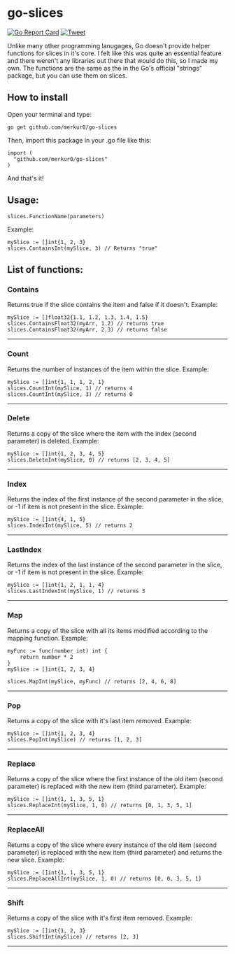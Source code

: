 # go-slices 
[![Go Report Card](https://goreportcard.com/badge/github.com/merkur0/go-slices)](https://goreportcard.com/report/github.com/merkur0/go-slices)
[![Tweet](https://img.shields.io/twitter/url/http/shields.io.svg?style=social)](https://twitter.com/intent/tweet?text=Check%20out%20this%20library%20that%20makes%20your%20life%20easier%20when%20working%20with%20slices%20in%20Go!&url=https://github.com/merkur0/go-slices)

Unlike many other programming lanugages, Go doesn't provide helper functions for slices in it's core. I felt like this was quite an essential feature and there weren't any libraries out there that would do this, so I made my own. The functions are the same as the in the Go's official "strings" package, but you can use them on slices.


## How to install
Open your terminal and type:
```
go get github.com/merkur0/go-slices
```
Then, import this package in your .go file like this:
```
import (
  "github.com/merkur0/go-slices"
)
```
And that's it!

## Usage:
```
slices.FunctionName(parameters)
```  
  
Example:
```
mySlice := []int{1, 2, 3}
slices.ContainsInt(mySlice, 3) // Returns "true"
```


## List of functions:

### Contains
Returns true if the slice contains the item and false if it doesn't.
Example:
```
mySlice := []float32{1.1, 1.2, 1.3, 1.4, 1.5}
slices.ContainsFloat32(myArr, 1.2) // returns true
slices.ContainsFloat32(myArr, 2.3) // returns false
```

---

### Count
Returns the number of instances of the item within the slice.
Example:
```
mySlice := []int{1, 1, 1, 2, 1}
slices.CountInt(mySlice, 1) // returns 4
slices.CountInt(mySlice, 3) // returns 0
```

---

### Delete
Returns a copy of the slice where the item with the index (second parameter) is deleted.
Example:
```
mySlice := []int{1, 2, 3, 4, 5}
slices.DeleteInt(mySlice, 0) // returns [2, 3, 4, 5]
```

---

### Index
Returns the index of the first instance of the second parameter in the slice, or -1 if item is not present in the slice.
Example:
```
mySlice := []int{4, 1, 5}
slices.IndexInt(mySlice, 5) // returns 2
```

---

### LastIndex
Returns the index of the last instance of the second parameter in the slice, or -1 if item is not present in the slice.
Example:
```
mySlice := []int{1, 2, 1, 1, 4}
slices.LastIndexInt(mySlice, 1) // returns 3
```

---

### Map
Returns a copy of the slice with all its items modified according to the mapping function.
Example:
```
myFunc := func(number int) int {
    return number * 2
}
mySlice := []int{1, 2, 3, 4}

slices.MapInt(mySlice, myFunc) // returns [2, 4, 6, 8]
```

---

### Pop
Returns a copy of the slice with it's last item removed.
Example:
```
mySlice := []int{1, 2, 3, 4}
slices.PopInt(mySlice) // returns [1, 2, 3]
```

---

### Replace
Returns a copy of the slice where the first instance of the old item (second parameter) is replaced with the new item (third parameter).
Example:
```
mySlice := []int{1, 1, 3, 5, 1}
slices.ReplaceInt(mySlice, 1, 0) // returns [0, 1, 3, 5, 1]
```

---

### ReplaceAll
Returns a copy of the slice where every instance of the old item (second parameter) is replaced with the new item (third parameter) and returns the new slice.
Example:
```
mySlice := []int{1, 1, 3, 5, 1}
slices.ReplaceAllInt(mySlice, 1, 0) // returns [0, 0, 3, 5, 1]
```

---


### Shift
Returns a copy of the slice with it's first item removed.
Example:
```
mySlice := []int{1, 2, 3}
slices.ShiftInt(mySlice) // returns [2, 3]
```

---